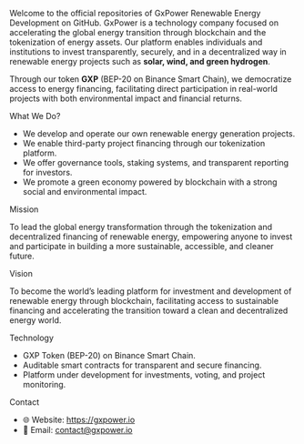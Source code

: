 

Welcome to the official repositories of GxPower Renewable Energy Development on GitHub. GxPower is a technology company focused on accelerating the global energy transition through blockchain and the tokenization of energy assets. Our platform enables individuals and institutions to invest transparently, securely, and in a decentralized way in renewable energy projects such as **solar, wind, and green hydrogen**.

Through our token **GXP** (BEP-20 on Binance Smart Chain), we democratize access to energy financing, facilitating direct participation in real-world projects with both environmental impact and financial returns.

What We Do?

- We develop and operate our own renewable energy generation projects.
- We enable third-party project financing through our tokenization platform.
- We offer governance tools, staking systems, and transparent reporting for investors.
- We promote a green economy powered by blockchain with a strong social and environmental impact.

Mission
 
To lead the global energy transformation through the tokenization and decentralized financing of renewable energy, empowering anyone to invest and participate in building a more sustainable, accessible, and cleaner future.

Vision

To become the world’s leading platform for investment and development of renewable energy through blockchain, facilitating access to sustainable financing and accelerating the transition toward a clean and decentralized energy world.

Technology

- GXP Token (BEP-20) on Binance Smart Chain.
- Auditable smart contracts for transparent and secure financing.
- Platform under development for investments, voting, and project monitoring.

Contact

- 🌐 Website: https://gxpower.io
- 📧 Email: contact@gxpower.io
